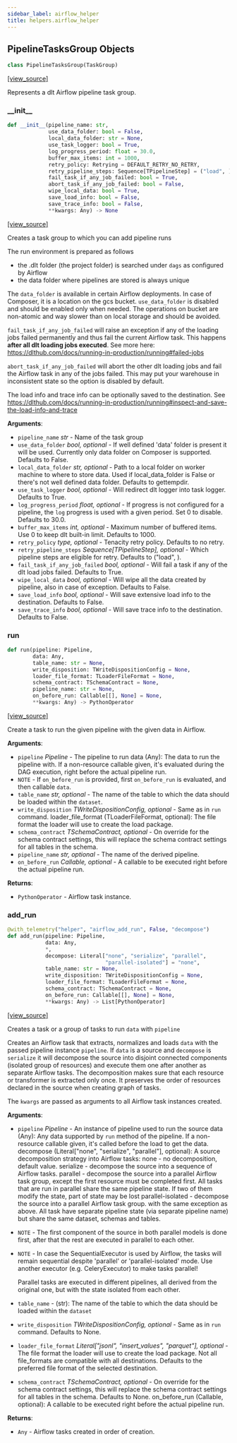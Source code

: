 ```yaml
---
sidebar_label: airflow_helper
title: helpers.airflow_helper
---
```


## PipelineTasksGroup Objects

```python
class PipelineTasksGroup(TaskGroup)
```

[[view_source]](https://github.com/dlt-hub/dlt/blob/e9c9ecfa8a644fdb516dd74aabca3bf75bafb154/dlt/helpers/airflow_helper.py#L54)

Represents a dlt Airflow pipeline task group.

### \_\_init\_\_

```python
def __init__(pipeline_name: str,
             use_data_folder: bool = False,
             local_data_folder: str = None,
             use_task_logger: bool = True,
             log_progress_period: float = 30.0,
             buffer_max_items: int = 1000,
             retry_policy: Retrying = DEFAULT_RETRY_NO_RETRY,
             retry_pipeline_steps: Sequence[TPipelineStep] = ("load", ),
             fail_task_if_any_job_failed: bool = True,
             abort_task_if_any_job_failed: bool = False,
             wipe_local_data: bool = True,
             save_load_info: bool = False,
             save_trace_info: bool = False,
             **kwargs: Any) -> None
```

[[view_source]](https://github.com/dlt-hub/dlt/blob/e9c9ecfa8a644fdb516dd74aabca3bf75bafb154/dlt/helpers/airflow_helper.py#L59)

Creates a task group to which you can add pipeline runs

The run environment is prepared as follows
- the .dlt folder (the project folder) is searched under `dags` as configured by Airflow
- the data folder where pipelines are stored is always unique

The `data_folder` is available in certain Airflow deployments. In case of Composer, it is a location on the gcs bucket. `use_data_folder` is disabled and should be
enabled only when needed. The operations on bucket are non-atomic and way slower than on local storage and should be avoided.

`fail_task_if_any_job_failed` will raise an exception if any of the loading jobs failed permanently and thus fail the current Airflow task.
This happens **after all dlt loading jobs executed**. See more here: https://dlthub.com/docs/running-in-production/running#failed-jobs

`abort_task_if_any_job_failed` will abort the other dlt loading jobs and fail the Airflow task in any of the jobs failed. This may put your warehouse in
inconsistent state so the option is disabled by default.

The load info and trace info can be optionally saved to the destination. See https://dlthub.com/docs/running-in-production/running#inspect-and-save-the-load-info-and-trace

**Arguments**:

- `pipeline_name` _str_ - Name of the task group
- `use_data_folder` _bool, optional_ - If well defined 'data' folder is present it will be used. Currently only data folder on Composer is supported. Defaults to False.
- `local_data_folder` _str, optional_ - Path to a local folder on worker machine to where to store data. Used if local_data_folder is False or there's not well defined data folder. Defaults to gettempdir.
- `use_task_logger` _bool, optional_ - Will redirect dlt logger into task logger. Defaults to True.
- `log_progress_period` _float, optional_ - If progress is not configured for a pipeline, the `log` progress is used with a given period. Set 0 to disable. Defaults to 30.0.
- `buffer_max_items` _int, optional_ - Maximum number of buffered items. Use 0 to keep dlt built-in limit. Defaults to 1000.
- `retry_policy` __type_, optional_ - Tenacity retry policy. Defaults to no retry.
- `retry_pipeline_steps` _Sequence[TPipelineStep], optional_ - Which pipeline steps are eligible for retry. Defaults to ("load", ).
- `fail_task_if_any_job_failed` _bool, optional_ - Will fail a task if any of the dlt load jobs failed. Defaults to True.
- `wipe_local_data` _bool, optional_ - Will wipe all the data created by pipeline, also in case of exception. Defaults to False.
- `save_load_info` _bool, optional_ - Will save extensive load info to the destination. Defaults to False.
- `save_trace_info` _bool, optional_ - Will save trace info to the destination. Defaults to False.

### run

```python
def run(pipeline: Pipeline,
        data: Any,
        table_name: str = None,
        write_disposition: TWriteDispositionConfig = None,
        loader_file_format: TLoaderFileFormat = None,
        schema_contract: TSchemaContract = None,
        pipeline_name: str = None,
        on_before_run: Callable[[], None] = None,
        **kwargs: Any) -> PythonOperator
```

[[view_source]](https://github.com/dlt-hub/dlt/blob/e9c9ecfa8a644fdb516dd74aabca3bf75bafb154/dlt/helpers/airflow_helper.py#L166)

Create a task to run the given pipeline with the
given data in Airflow.

**Arguments**:

- `pipeline` _Pipeline_ - The pipeline to run
  data (Any):
  The data to run the pipeline with. If a non-resource
  callable given, it's evaluated during the DAG execution,
  right before the actual pipeline run.
- `NOTE` - If `on_before_run` is provided, first `on_before_run`
  is evaluated, and then callable `data`.
- `table_name` _str, optional_ - The name of the table to
  which the data should be loaded within the `dataset`.
- `write_disposition` _TWriteDispositionConfig, optional_ - Same as
  in `run` command.
  loader_file_format (TLoaderFileFormat, optional):
  The file format the loader will use to create the
  load package.
- `schema_contract` _TSchemaContract, optional_ - On override
  for the schema contract settings, this will replace
  the schema contract settings for all tables in the schema.
- `pipeline_name` _str, optional_ - The name of the derived pipeline.
- `on_before_run` _Callable, optional_ - A callable to be
  executed right before the actual pipeline run.
  

**Returns**:

- `PythonOperator` - Airflow task instance.

### add\_run

```python
@with_telemetry("helper", "airflow_add_run", False, "decompose")
def add_run(pipeline: Pipeline,
            data: Any,
            *,
            decompose: Literal["none", "serialize", "parallel",
                               "parallel-isolated"] = "none",
            table_name: str = None,
            write_disposition: TWriteDispositionConfig = None,
            loader_file_format: TLoaderFileFormat = None,
            schema_contract: TSchemaContract = None,
            on_before_run: Callable[[], None] = None,
            **kwargs: Any) -> List[PythonOperator]
```

[[view_source]](https://github.com/dlt-hub/dlt/blob/e9c9ecfa8a644fdb516dd74aabca3bf75bafb154/dlt/helpers/airflow_helper.py#L342)

Creates a task or a group of tasks to run `data` with `pipeline`

Creates an Airflow task that extracts, normalizes and loads `data` with the passed pipeline instance `pipeline`. If `data` is a source
and `decompose` is `serialize` it will decompose the source into disjoint connected components (isolated group of resources) and execute them
one after another as separate Airflow tasks. The decomposition makes sure that each resource or transformer is extracted only once. It preserves
the order of resources declared in the source when creating graph of tasks.

The `kwargs` are passed as arguments to all Airflow task instances created.

**Arguments**:

- `pipeline` _Pipeline_ - An instance of pipeline used to run the source
  data (Any):
  Any data supported by `run` method of the pipeline.
  If a non-resource callable given, it's called before
  the load to get the data.
  decompose (Literal["none", "serialize", "parallel"], optional):
  A source decomposition strategy into Airflow tasks:
  none - no decomposition, default value.
  serialize - decompose the source into a sequence of Airflow tasks.
  parallel - decompose the source into a parallel Airflow task group,
  except the first resource must be completed first.
  All tasks that are run in parallel share the same pipeline state.
  If two of them modify the state, part of state may be lost
  parallel-isolated - decompose the source into a parallel Airflow task group.
  with the same exception as above. All task have separate pipeline
  state (via separate pipeline name) but share the same dataset,
  schemas and tables.
- `NOTE` - The first component of the source in both parallel models is done first,
  after that the rest are executed in parallel to each other.
- `NOTE` - In case the SequentialExecutor is used by Airflow, the tasks
  will remain sequential despite 'parallel' or 'parallel-isolated' mode.
  Use another executor (e.g. CeleryExecutor) to make tasks parallel!
  
  Parallel tasks are executed in different pipelines, all derived from the original
  one, but with the state isolated from each other.
- `table_name` - (str): The name of the table to which the data should be loaded within the `dataset`
- `write_disposition` _TWriteDispositionConfig, optional_ - Same as in `run` command. Defaults to None.
- `loader_file_format` _Literal["jsonl", "insert_values", "parquet"], optional_ - The file format the loader will use to create the load package.
  Not all file_formats are compatible with all destinations. Defaults to the preferred file format of the selected destination.
- `schema_contract` _TSchemaContract, optional_ - On override for the schema contract settings,
  this will replace the schema contract settings for all tables in the schema. Defaults to None.
  on_before_run (Callable, optional):
  A callable to be executed right before the actual pipeline run.
  

**Returns**:

- `Any` - Airflow tasks created in order of creation.

